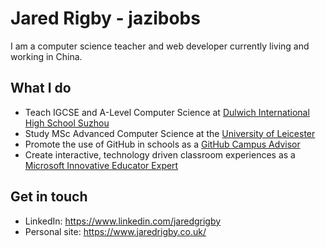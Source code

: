 # Jared Rigby - jazibobs
I am a computer science teacher and web developer currently living and working in China. 

## What I do
- Teach IGCSE and A-Level Computer Science at [Dulwich International High School Suzhou](https://github.com/DHSZ)
- Study MSc Advanced Computer Science at the [University of Leicester](https://github.com/university-of-leicester)
- Promote the use of GitHub in schools as a [GitHub Campus Advisor](https://github.com/Campus-Advisors)
- Create interactive, technology driven classroom experiences as a [Microsoft Innovative Educator Expert](https://education.microsoft.com)

## Get in touch
- LinkedIn: https://www.linkedin.com/jaredgrigby
- Personal site: https://www.jaredrigby.co.uk/
